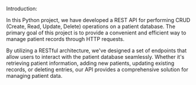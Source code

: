 
Introduction:

In this Python project, we have developed a REST API for performing CRUD (Create, Read, Update, Delete) operations on a patient database. The primary goal of this project is to provide a convenient and efficient way to manage patient records through HTTP requests.

By utilizing a RESTful architecture, we've designed a set of endpoints that allow users to interact with the patient database seamlessly. Whether it's retrieving patient information, adding new patients, updating existing records, or deleting entries, our API provides a comprehensive solution for managing patient data.
